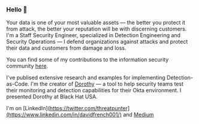 ### Hello 👋

Your data is one of your most valuable assets — the better you protect it from attack, the better your reputation will be with discerning customers. I'm a Staff Security Engineer, specialized in Detection Engineering and Security Operations — I defend organizations against attacks and protect their data and customers from damage and loss.

You can find some of my contributions to the information security community [here](https://github.com/threat-punter/community-contributions).

I've publised extensive research and examples for implementing Detection-as-Code. I'm the creator of [Dorothy](https://github.com/threat-punter/dorothy) — a tool to help security teams test their monitoring and detection capabilities for their Okta environment. I presented Dorothy at Black Hat USA.

I'm on [LinkedIn](https://twitter.com/threatpunter](https://www.linkedin.com/in/davidfrench001/) and [Medium](https://medium.com/threatpunter)
